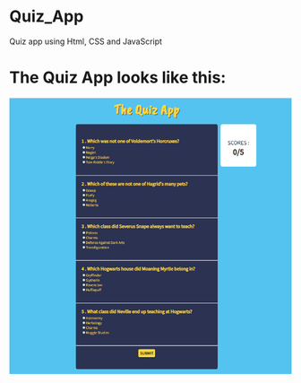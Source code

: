 # Quiz_App
Quiz app using Html, CSS and JavaScript 

# The Quiz App looks like this:

<img src="QuizApp.png">
